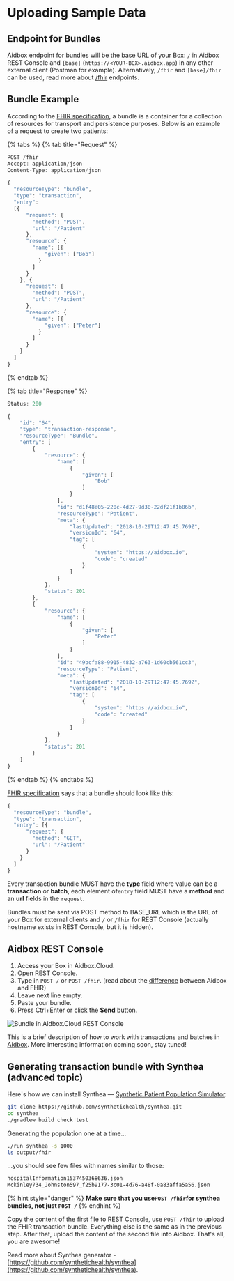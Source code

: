 # Uploading Sample Data

## Endpoint for Bundles

Aidbox endpoint for bundles will be the base URL of your Box: `/` in Aidbox REST Console and `[base]` (`https://<YOUR-BOX>.aidbox.app`) in any other external client (Postman for example). Alternatively, `/fhir` and `[base]/fhir` can be used, read more about [/fhir](broken-reference) endpoints. 

## Bundle Example

According to the [FHIR specification](https://www.hl7.org/fhir/http.html#transaction), a bundle is a container for a collection of resources for transport and persistence purposes. Below is an example of a request to create two patients:

{% tabs %}
{% tab title="Request" %}
```javascript
POST /fhir
Accept: application/json
Content-Type: application/json

{
  "resourceType": "bundle",
  "type": "transaction",
  "entry":
  [{
      "request": {
        "method": "POST",
        "url": "/Patient"
      },
      "resource": {
        "name": [{
            "given": ["Bob"]
          }
        ]
      }
    }, {
      "request": {
        "method": "POST",
        "url": "/Patient"
      },
      "resource": {
        "name": [{
            "given": ["Peter"]
          }
        ]
      }
    }
  ]
}
```
{% endtab %}

{% tab title="Response" %}
```javascript
Status: 200

{
    "id": "64",
    "type": "transaction-response",
    "resourceType": "Bundle",
    "entry": [
        {
            "resource": {
                "name": [
                    {
                        "given": [
                            "Bob"
                        ]
                    }
                ],
                "id": "d1f48e05-220c-4d27-9d30-22df21f1b86b",
                "resourceType": "Patient",
                "meta": {
                    "lastUpdated": "2018-10-29T12:47:45.769Z",
                    "versionId": "64",
                    "tag": [
                        {
                            "system": "https://aidbox.io",
                            "code": "created"
                        }
                    ]
                }
            },
            "status": 201
        },
        {
            "resource": {
                "name": [
                    {
                        "given": [
                            "Peter"
                        ]
                    }
                ],
                "id": "49bcfa88-9915-4832-a763-1d60cb561cc3",
                "resourceType": "Patient",
                "meta": {
                    "lastUpdated": "2018-10-29T12:47:45.769Z",
                    "versionId": "64",
                    "tag": [
                        {
                            "system": "https://aidbox.io",
                            "code": "created"
                        }
                    ]
                }
            },
            "status": 201
        }
    ]
}
```
{% endtab %}
{% endtabs %}

[FHIR specification](https://www.hl7.org/fhir/http.html#transaction) says that a bundle should look like this:

```javascript
{
  "resourceType": "bundle",
  "type": "transaction",
  "entry": [{
      "request": {
        "method": "GET",
        "url": "/Patient"
      }
    }
  ]
}

```

Every transaction bundle MUST have the **type** field where value can be a **transaction** or **batch**, each element of`entry` field MUST have a **method** and an **url** fields in the `request`.

Bundles must be sent via POST method to BASE_URL which is the URL of your Box for external clients and `/` or `/fhir` for REST Console (actually hostname exists in REST Console, but it is hidden).

## Aidbox REST Console

1. Access your Box in Aidbox.Cloud.
2. Open REST Console.
3. Type in `POST /` or `POST /fhir`. (read about the [difference](broken-reference) between Aidbox and FHIR)
4. Leave next line empty.
5. Paste your bundle.
6. Press Ctrl+Enter or click the **Send** button.

![Bundle in Aidbox.Cloud REST Console](../../.gitbook/assets/scr-2018-10-29\_16-24-11.png)

This is a brief description of how to work with transactions and batches in [Aidbox](https://www.health-samurai.io/aidbox). More interesting information coming soon, stay tuned!

## Generating transaction bundle with Synthea (advanced topic)

Here's how we can install Synthea — [Synthetic Patient Population Simulator](https://github.com/synthetichealth/synthea).

```bash
git clone https://github.com/synthetichealth/synthea.git
cd synthea
./gradlew build check test
```

Generating the population one at a time...

```bash
./run_synthea -s 1000
ls output/fhir
```

...you should see few files with names similar to those:

```bash
hospitalInformation1537450368636.json 
Mckinley734_Johnston597_f25b9177-3c01-4d76-a48f-0a83affa5a56.json
```

{% hint style="danger" %}
**Make sure that you  use`POST /fhir`for synthea bundles, not just `POST /`**
{% endhint %}

Copy the content of the first file to REST Console, use `POST /fhir` to upload the FHIR transaction bundle. Everything else is the same as in the previous step. After that, upload the content of the second file into Aidbox. That's all, you are awesome!

Read more about Synthea generator - [https://github.com/synthetichealth/synthea](https://github.com/synthetichealth/synthea).
